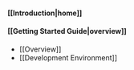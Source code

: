 #### [[Introduction|home]]

#### [[Getting Started Guide|overview]]
* [[Overview]]
* [[Development Environment]]
